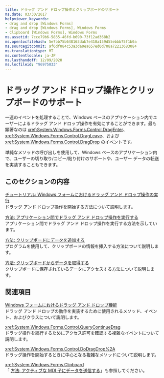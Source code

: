 ```yaml
---
title: ドラッグ アンド ドロップ操作とクリップボードのサポート
ms.date: 03/30/2017
helpviewer_keywords:
- drag and drop [Windows Forms]
- drag and drop [Windows Forms], Windows Forms
- Clipboard [Windows Forms], Windows Forms
ms.assetid: 7cce79b6-5835-46fd-b690-73f12ad368b2
ms.openlocfilehash: 5e7bb75b648163dab7e410a159d55ebbb75f1b0a
ms.sourcegitcommit: 9f6df084c53a3da0ea657ed0d708a72213683084
ms.translationtype: MT
ms.contentlocale: ja-JP
ms.lasthandoff: 12/09/2020
ms.locfileid: "96975033"
---
```

# <a name="drag-and-drop-operations-and-clipboard-support"></a>ドラッグ アンド ドロップ操作とクリップボードのサポート
一連のイベントを処理することで、Windows ベースのアプリケーション内でユーザーによるドラッグ アンド ドロップ操作を有効にすることができます。最も顕著なのは <xref:System.Windows.Forms.Control.DragEnter>、<xref:System.Windows.Forms.Control.DragLeave>、および <xref:System.Windows.Forms.Control.DragDrop> のイベントです。  
  
 単純なメソッドの呼び出しを使用して、Windows ベースのアプリケーション内で、ユーザーの切り取り/コピー/貼り付けのサポートや、ユーザー データの転送を実装することもできます。  
  
## <a name="in-this-section"></a>このセクションの内容  
 [チュートリアル: Windows フォームにおけるドラッグ アンド ドロップ操作の実行](walkthrough-performing-a-drag-and-drop-operation-in-windows-forms.md)  
 ドラッグ アンド ドロップ操作を開始する方法について説明します。  
  
 [方法: アプリケーション間でドラッグ アンド ドロップ操作を実行する](how-to-perform-drag-and-drop-operations-between-applications.md)  
 アプリケーション間でドラッグ アンド ドロップ操作を実行する方法を示しています。  
  
 [方法: クリップボードにデータを追加する](how-to-add-data-to-the-clipboard.md)  
 プログラムを使用して、クリップボードの情報を挿入する方法について説明します。  
  
 [方法: クリップボードからデータを取得する](how-to-retrieve-data-from-the-clipboard.md)  
 クリップボードに保存されているデータにアクセスする方法について説明します。  
  
## <a name="related-sections"></a>関連項目  
 [Windows フォームにおけるドラッグ アンド ドロップ機能](../drag-and-drop-functionality-in-windows-forms.md)  
 ドラッグ アンド ドロップの動作を実装するために使用されるメソッド、イベント、およびクラスについて説明します。  
  
 <xref:System.Windows.Forms.Control.QueryContinueDrag>  
 ドラッグ操作を続行するためにアクセス許可を確認する複雑なイベントについて説明します。  
  
 <xref:System.Windows.Forms.Control.DoDragDrop%2A>  
 ドラッグ操作を開始するときに中心となる複雑なメソッドについて説明します。  
  
 <xref:System.Windows.Forms.Clipboard>  
 「 [方法: アクティブな MDI 子にデータを送信する](how-to-send-data-to-the-active-mdi-child.md)」も参照してください。

